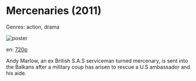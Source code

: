 # Mercenaries (2011)

Genres: action, drama

![poster](http://image.tmdb.org/t/p/w500/e9pvyqfbn9JcuJlmi7WWuBVmKu.jpg)

en:
  [720p](magnet:?xt=urn:btih:F60AE54A172B7A7EFD13FBAF7D4861A035FDCC25&tr=udp://glotorrents.pw:6969/announce&tr=udp://tracker.opentrackr.org:1337/announce&tr=udp://torrent.gresille.org:80/announce&tr=udp://tracker.openbittorrent.com:80&tr=udp://tracker.coppersurfer.tk:6969&tr=udp://tracker.leechers-paradise.org:6969&tr=udp://p4p.arenabg.ch:1337&tr=udp://tracker.internetwarriors.net:1337)
  


Andy Marlow, an ex British S.A.S serviceman turned mercenary, is sent into the Balkans after a military coup has arisen to rescue a U.S ambassador and his aide.